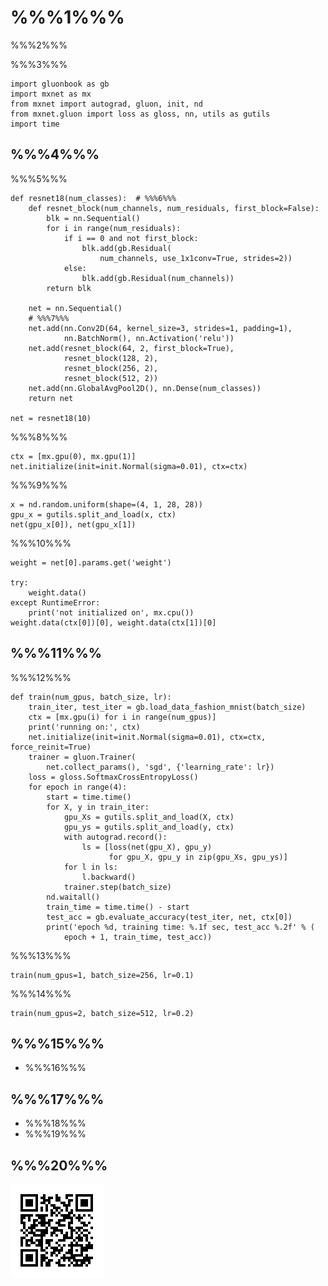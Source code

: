 # %%%1%%%

%%%2%%%

%%%3%%%

```{.python .input  n=1}
import gluonbook as gb
import mxnet as mx
from mxnet import autograd, gluon, init, nd
from mxnet.gluon import loss as gloss, nn, utils as gutils
import time
```

## %%%4%%%

%%%5%%%

```{.python .input  n=2}
def resnet18(num_classes):  # %%%6%%%
    def resnet_block(num_channels, num_residuals, first_block=False):
        blk = nn.Sequential()
        for i in range(num_residuals):
            if i == 0 and not first_block:
                blk.add(gb.Residual(
                    num_channels, use_1x1conv=True, strides=2))
            else:
                blk.add(gb.Residual(num_channels))
        return blk

    net = nn.Sequential()
    # %%%7%%%
    net.add(nn.Conv2D(64, kernel_size=3, strides=1, padding=1),
            nn.BatchNorm(), nn.Activation('relu'))
    net.add(resnet_block(64, 2, first_block=True),
            resnet_block(128, 2),
            resnet_block(256, 2),
            resnet_block(512, 2))
    net.add(nn.GlobalAvgPool2D(), nn.Dense(num_classes))
    return net

net = resnet18(10)
```

%%%8%%%

```{.python .input  n=3}
ctx = [mx.gpu(0), mx.gpu(1)]
net.initialize(init=init.Normal(sigma=0.01), ctx=ctx)
```

%%%9%%%

```{.python .input  n=4}
x = nd.random.uniform(shape=(4, 1, 28, 28))
gpu_x = gutils.split_and_load(x, ctx)
net(gpu_x[0]), net(gpu_x[1])
```

%%%10%%%

```{.python .input  n=5}
weight = net[0].params.get('weight')

try:
    weight.data()
except RuntimeError:
    print('not initialized on', mx.cpu())
weight.data(ctx[0])[0], weight.data(ctx[1])[0]
```

## %%%11%%%

%%%12%%%

```{.python .input  n=7}
def train(num_gpus, batch_size, lr):
    train_iter, test_iter = gb.load_data_fashion_mnist(batch_size)
    ctx = [mx.gpu(i) for i in range(num_gpus)]
    print('running on:', ctx)
    net.initialize(init=init.Normal(sigma=0.01), ctx=ctx, force_reinit=True)
    trainer = gluon.Trainer(
        net.collect_params(), 'sgd', {'learning_rate': lr})
    loss = gloss.SoftmaxCrossEntropyLoss()
    for epoch in range(4):
        start = time.time()
        for X, y in train_iter:
            gpu_Xs = gutils.split_and_load(X, ctx)
            gpu_ys = gutils.split_and_load(y, ctx)
            with autograd.record():
                ls = [loss(net(gpu_X), gpu_y)
                      for gpu_X, gpu_y in zip(gpu_Xs, gpu_ys)]
            for l in ls:
                l.backward()
            trainer.step(batch_size)
        nd.waitall()
        train_time = time.time() - start
        test_acc = gb.evaluate_accuracy(test_iter, net, ctx[0])
        print('epoch %d, training time: %.1f sec, test_acc %.2f' % (
            epoch + 1, train_time, test_acc))
```

%%%13%%%

```{.python .input}
train(num_gpus=1, batch_size=256, lr=0.1)
```

%%%14%%%

```{.python .input  n=10}
train(num_gpus=2, batch_size=512, lr=0.2)
```

## %%%15%%%

* %%%16%%%

## %%%17%%%

* %%%18%%%
* %%%19%%%

## %%%20%%%

![](../img/qr_multiple-gpus-gluon.svg)
